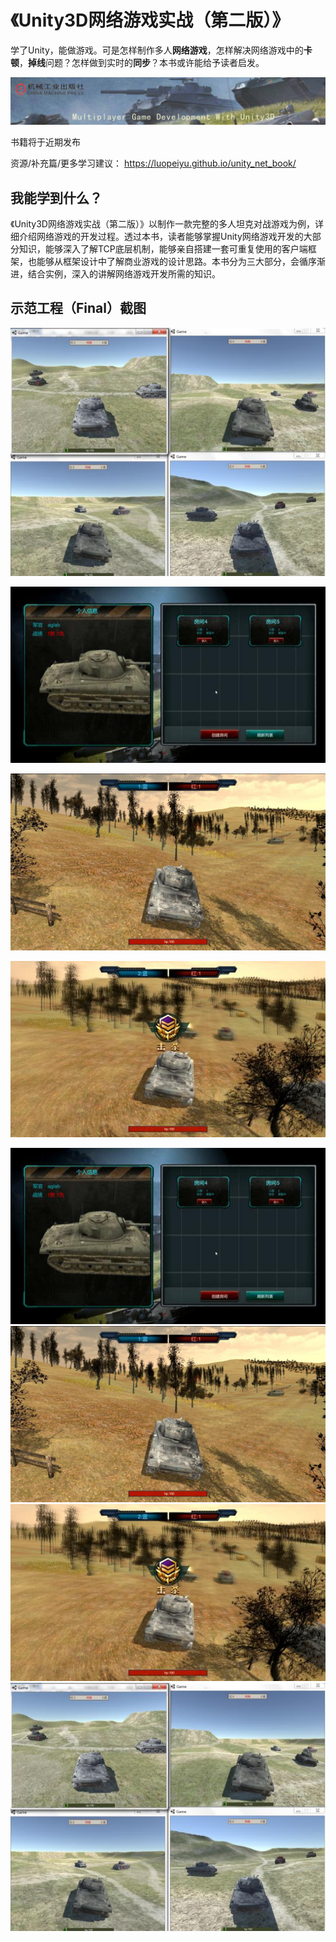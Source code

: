 # 《Unity3D网络游戏实战（第二版）》

学了Unity，能做游戏。可是怎样制作多人**网络游戏**，怎样解决网络游戏中的**卡顿**，**掉线**问题？怎样做到实时的**同步**？本书或许能给予读者启发。

![封面](docs/img/banner.jpg)

书籍将于近期发布

资源/补充篇/更多学习建议：
https://luopeiyu.github.io/unity_net_book/


## 我能学到什么？

《Unity3D网络游戏实战（第二版）》以制作一款完整的多人坦克对战游戏为例，详细介绍网络游戏的开发过程。透过本书，读者能够掌握Unity网络游戏开发的大部分知识，能够深入了解TCP底层机制，能够亲自搭建一套可重复使用的客户端框架，也能够从框架设计中了解商业游戏的设计思路。本书分为三大部分，会循序渐进，结合实例，深入的讲解网络游戏开发所需的知识。

## 示范工程（Final）截图

![pic1.jpg](docs/img/pic1.jpg)

![pic2.jpg](docs/img/pic2.jpg)

![pic3.jpg](docs/img/pic3.jpg)

![pic4.jpg](docs/img/pic4.jpg)

<img src="docs/img/pic2.jpg" width=650 />

<img src="docs/img/pic3.jpg" width=650 />

<img src="docs/img/pic4.jpg" width=650 />

<img src="docs/img/pic1.jpg" width=650 />